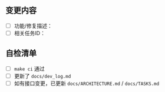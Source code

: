 ## 变更内容
- [ ] 功能/修复描述：
- [ ] 相关任务ID：

## 自检清单
- [ ] `make ci` 通过
- [ ] 更新了 `docs/dev_log.md`
- [ ] 如有接口变更，已更新 `docs/ARCHITECTURE.md` / `docs/TASKS.md`
